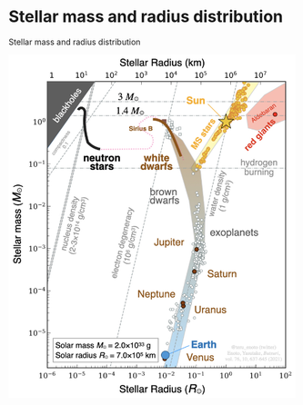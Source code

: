 # Stellar mass and radius distribution 
Stellar mass and radius distribution

![](fig_english/stellar_mass_radius_v210211en_copyright.jpeg)
